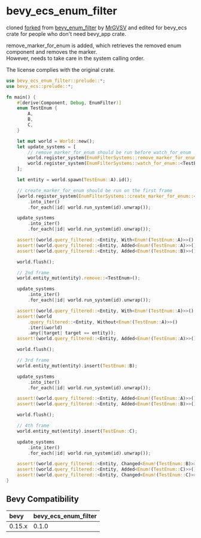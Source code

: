 # bevy_ecs_enum_filter

cloned [forked](https://github.com/mikkelens/bevy_enum_filter) from [bevy_enum_filter](https://github.com/MrGVSV/bevy_enum_filter) by [MrGVSV](https://github.com/MrGVSV) and edited for bevy_ecs crate for people who don't need bevy_app crate.

remove_marker_for_enum is added, which retrieves the removed enum component and removes the marker.  
However, needs to take care in the system calling order.

The license complies with the original crate.

```rust
use bevy_ecs_enum_filter::prelude::*;
use bevy_ecs::prelude::*;

fn main() {
    #[derive(Component, Debug, EnumFilter)]
    enum TestEnum {
        A,
        B,
        C,
    }

    let mut world = World::new();
    let update_systems = [
        // remove_marker_for_enum should be run before watch_for_enum
        world.register_system(EnumFilterSystems::remove_marker_for_enum::<TestEnum>),
        world.register_system(EnumFilterSystems::watch_for_enum::<TestEnum>),
    ];

    let entity = world.spawn(TestEnum::A).id();

    // create_marker_for_enum should be run on the first frame
    [world.register_system(EnumFilterSystems::create_marker_for_enum::<TestEnum>)]
        .into_iter()
        .for_each(|id| world.run_system(id).unwrap());

    update_systems
        .into_iter()
        .for_each(|id| world.run_system(id).unwrap());

    assert!(world.query_filtered::<Entity, With<Enum!(TestEnum::A)>>().get_single(&world).is_ok());
    assert!(world.query_filtered::<Entity, Added<Enum!(TestEnum::A)>>().get_single(&world).is_ok());
    assert!(world.query_filtered::<Entity, Added<Enum!(TestEnum::B)>>().get_single(&world).is_err());

    world.flush();

    // 2nd frame
    world.entity_mut(entity).remove::<TestEnum>();

    update_systems
        .into_iter()
        .for_each(|id| world.run_system(id).unwrap());

    assert!(world.query_filtered::<Entity, With<Enum!(TestEnum::A)>>().get_single(&world).is_err());
    assert!(world
        .query_filtered::<Entity, Without<Enum!(TestEnum::A)>>()
        .iter(&world)
        .any(|target| target == entity));
    assert!(world.query_filtered::<Entity, Added<Enum!(TestEnum::A)>>().get_single(&world).is_err());

    world.flush();

    // 3rd frame
    world.entity_mut(entity).insert(TestEnum::B);

    update_systems
        .into_iter()
        .for_each(|id| world.run_system(id).unwrap());

    assert!(world.query_filtered::<Entity, Added<Enum!(TestEnum::A)>>().get_single(&world).is_err());
    assert!(world.query_filtered::<Entity, Added<Enum!(TestEnum::B)>>().get_single(&world).is_ok());

    world.flush();

    // 4th frame
    world.entity_mut(entity).insert(TestEnum::C);

    update_systems
        .into_iter()
        .for_each(|id| world.run_system(id).unwrap());

    assert!(world.query_filtered::<Entity, Changed<Enum!(TestEnum::B)>>().get_single(&world).is_err());
    assert!(world.query_filtered::<Entity, Added<Enum!(TestEnum::C)>>().get_single(&world).is_ok());
    assert!(world.query_filtered::<Entity, Changed<Enum!(TestEnum::C)>>().get_single(&world).is_ok());
}
```

## Bevy Compatibility

| bevy   | bevy_ecs_enum_filter |
| :----- | -------------------- |
| 0.15.x | 0.1.0                |
